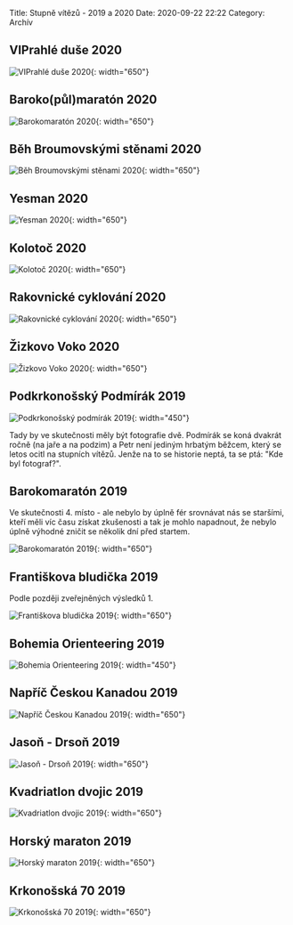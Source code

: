 Title: Stupně vítězů - 2019 a 2020
Date: 2020-09-22 22:22
Category: Archív

VIPrahlé duše 2020
-----------

![VIPrahlé duše 2020]({static}/static/archiv/stupne-vitezu-2019-2020/viprahle-duse-2020.jpg){: width="650"}

Baroko(půl)maratón 2020
-----------------------

![Barokomaratón 2020]({static}/static/archiv/stupne-vitezu-2019-2020/barokomaraton-2020.jpg){: width="650"}

Běh Broumovskými stěnami 2020
-----------------------------

![Běh Broumovskými stěnami 2020]({static}/static/archiv/stupne-vitezu-2019-2020/beh-broumovskymi-stenami-2020.jpg){: width="650"}

Yesman 2020
-----------

![Yesman 2020]({static}/static/archiv/stupne-vitezu-2019-2020/yesman-2020.jpg){: width="650"}

Kolotoč 2020
-----------------

![Kolotoč 2020]({static}/static/archiv/stupne-vitezu-2019-2020/kolotoc-2020.jpg){: width="650"}

Rakovnické cyklování 2020
-----------------

![Rakovnické cyklování 2020]({static}/static/archiv/stupne-vitezu-2019-2020/rakovnicke-cyklovani-2020.jpg){: width="650"}

Žizkovo Voko 2020
-----------------

![Žizkovo Voko 2020]({static}/static/archiv/stupne-vitezu-2019-2020/zizkovo-voko-2020.jpg){: width="650"}

Podkrkonošský Podmírák 2019
---------------------------

![Podkrkonošský podmírák 2019]({static}/static/archiv/stupne-vitezu-2019-2020/podkrkonossky-podmirak-2019.jpg){: width="450"}

Tady by ve skutečnosti měly být fotografie dvě. Podmírák se koná dvakrát ročně (na jaře a na podzim) a Petr není jediným hrbatým běžcem, který se letos ocitl na stupních vítězů. Jenže na to se historie neptá, ta se ptá: "Kde byl fotograf?".

Barokomaratón 2019
------------------

Ve skutečnosti 4. místo - ale nebylo by úplně fér srovnávat nás se staršími, kteří měli víc času získat zkušenosti a tak je mohlo napadnout, že nebylo úplně výhodné zničit se několik dní před startem.

![Barokomaratón 2019]({static}/static/archiv/stupne-vitezu-2019-2020/barokomaraton-2019.jpg){: width="650"}

Františkova bludička 2019
------------------

Podle později zveřejněných výsledků 1.

![Františkova bludička 2019]({static}/static/archiv/stupne-vitezu-2019-2020/frantiskova-bludicka-2019.jpg){: width="650"}

Bohemia Orienteering 2019
------------------

![Bohemia Orienteering 2019]({static}/static/archiv/stupne-vitezu-2019-2020/bohemia-2019.jpg){: width="450"}

Napříč Českou Kanadou 2019
------------------

![Napříč Českou Kanadou 2019]({static}/static/archiv/stupne-vitezu-2019-2020/ceska-kanada-2019.jpg){: width="650"}

Jasoň - Drsoň 2019
------------------

![Jasoň - Drsoň 2019]({static}/static/archiv/stupne-vitezu-2019-2020/jason-drson-2019.jpg){: width="650"}

Kvadriatlon dvojic 2019
-----------------------

![Kvadriatlon dvojic 2019]({static}/static/archiv/stupne-vitezu-2019-2020/kvadriatlon-dvojic-2019.jpg){: width="650"}

Horský maraton 2019
-------------------

![Horský maraton 2019]({static}/static/archiv/stupne-vitezu-2019-2020/horsky-maraton-2019.jpg){: width="650"}

Krkonošská 70 2019
------------------

![Krkonošská 70 2019]({static}/static/archiv/stupne-vitezu-2019-2020/krkonosska-70-2019.jpg){: width="650"}

